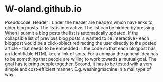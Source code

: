 # W-oland.github.io

Pseudocode: Header <all posts>. Under the header are headers which have links to older blog posts. The list is interactive. The list can be hidden by pressing <all posts>. When I submit a blog posts the list is automatically updated. 
If the collapsible list of previous blog posts is wanted to be interactive - each blogpost would be a click-object redirecting the user directly to the posted article - that needs to be embedded in the code so that each blogpost has an identifiable HTML key; a link of sorts. 
For a compay the general idea has to be something that people are willing to work towards a mutual goal. The goal has to bring people together. Second, it has to be tested with
  a very simple and cost-efficient manner. E.g. washingmachine in a mall type of way. 
